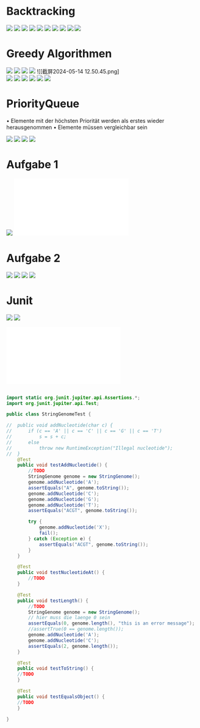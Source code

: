 # Backtracking
![](attachment/e3038c1ce935e4f723318422c660d6ec.png)
![](attachment/22b7d1e38b49e7adb114e7bcd859457f.png)
![](attachment/3039862eb7c3960d107d7dc23a285835.png)
![](attachment/2d525f3c957c0c820ab72837e1217a58.png)
![](attachment/fb40d843976ee9fa81f84466bc7d5e1d.png)
![](attachment/f246ddde272164e1848af9af36b178e3.png)
![](attachment/0097dc66f11dfd3670b6ef7985cb009b.png)
![](attachment/f51abebb2e7f3d541adc0102c0179642.png)
![](attachment/19da22d0bc856e09f8d6b340f1e29ff3.png)
![](attachment/353fd18845148774e6581b97da633810.png)


# Greedy Algorithmen
![](attachment/80a4288810b7cce3312eda5a96bc7d2a.png)
![](attachment/cd12ee4b9527f2996e19a48bb3457ed4.png)
![](attachment/0b2860c09b8d0587664cf631e3c30485.png)
![](attachment/250cb4ca8598e48d7f82e1418aead94d.png)
![[截屏2024-05-14 12.50.45.png]  
![](attachment/e10323b632d8cc69ce4ad1038d5a3cbb.png)
![](attachment/0eb729484a7a28ff6b980d1d7938620b.png)
![](attachment/9de858289cbec1b32f011e26d5d66a62.png)
![](attachment/2e29c190260fd13a5e5f10886894d454.png)
![](attachment/78bd59f418454262a47d845055cc91fa.png)
![](attachment/aa11929447c6143226467501ec5b2d0a.png)

# PriorityQueue

• Elemente mit der höchsten Priorität werden als erstes wieder herausgenommen 
• Elemente müssen vergleichbar sein

![](attachment/21682f24b29104c1a431f7fcdf70aef3.png)
![](attachment/ce70df9f2fc9eec0c97d36dddf1fc9b8.png)
![](attachment/013b4018421ccd1261690727dd597651.png)
![](attachment/20cf275090ae99378943ddc1332727d8.png)

# Aufgabe 1
![](attachment/46863d606374b4ca7f902767dfdbd078.png)
![](attachment/9d9f87f26c9d0f356afcbe1c51e929d1.pdf)

# Aufgabe 2
![](attachment/435c7c2216230f69c8bb5f47840d1f51.png)
![](attachment/ed7813650cac87d0e6d844230cb47867.png)
![](attachment/8ca15b374ea4f4d45e9dec6e6473acd9.png)
![](attachment/743a21e84e124d82f3af00acf4e69655.png)
# Junit
![](attachment/5857d837d69faf5a73a2c4fe4eab4e48.png)
![](attachment/b33ee8a3a252c7c5b56c0697cc6765f6.png)

![](attachment/88fc645c5e6ed4b85dca4229aa45c232.pdf)
```java

import static org.junit.jupiter.api.Assertions.*;
import org.junit.jupiter.api.Test;

public class StringGenomeTest {

//	public void addNucleotide(char c) {
//		if (c == 'A' || c == 'C' || c == 'G' || c == 'T')
//			s = s + c;
//		else
//			throw new RuntimeException("Illegal nucleotide");
//	}
	@Test
	public void testAddNucleotide() {
		//TODO
		StringGenome genome = new StringGenome();
		genome.addNucleotide('A');
		assertEquals("A", genome.toString());
		genome.addNucleotide('C');
		genome.addNucleotide('G');
		genome.addNucleotide('T');
		assertEquals("ACGT", genome.toString());

		try {
			genome.addNucleotide('X');
			fail();
		} catch (Exception e) {
			assertEquals("ACGT", genome.toString());
		}
	}

	@Test
	public void testNucleotideAt() {
		//TODO
	}

	@Test
	public void testLength() {
		//TODO
		StringGenome genome = new StringGenome();
		// hier muss die laenge 0 sein
		assertEquals(0, genome.length(), "this is an error message");
		//assertTrue(0 == genome.length());
		genome.addNucleotide('A');
		genome.addNucleotide('C');
		assertEquals(2, genome.length());
	}

	@Test
	public void testToString() {
	//TODO
	}

	@Test
	public void testEqualsObject() {
	//TODO
	}

}

```